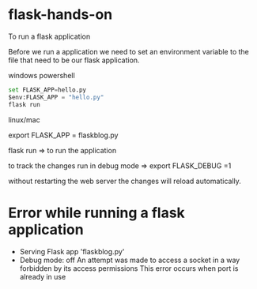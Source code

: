 # flask-hands-on
To run a flask application 

Before we run a application we need to set an environment variable to the file that need to be our flask application.

windows powershell

```python
set FLASK_APP=hello.py
$env:FLASK_APP = "hello.py"
flask run
```

linux/mac

export FLASK_APP = flaskblog.py

flask run ⇒ to run the application

to track the changes run in debug mode ⇒ export FLASK_DEBUG =1

without restarting the web server the changes will reload automatically.
# Error while running a flask application
 * Serving Flask app 'flaskblog.py'
 * Debug mode: off
An attempt was made to access a socket in a way forbidden by its access permissions
This error occurs when port is already in use
